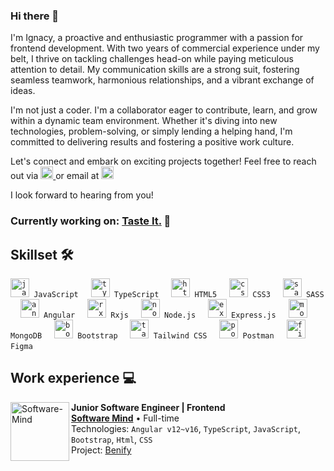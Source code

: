 ### Hi there 👋

I'm Ignacy, a proactive and enthusiastic programmer with a passion for frontend development. With two years of commercial experience under my belt, I thrive on tackling challenges head-on while paying meticulous attention to detail. My communication skills are a strong suit, fostering seamless teamwork, harmonious relationships, and a vibrant exchange of ideas.

I'm not just a coder. I'm a collaborator eager to contribute, learn, and grow within a dynamic team environment. Whether it's diving into new technologies, problem-solving, or simply lending a helping hand, I'm committed to delivering results and fostering a positive work culture.

Let's connect and embark on exciting projects together! Feel free to reach out via <a href="https://www.linkedin.com/in/ignacy-kozub/" target="_blank">
    <img src="https://img.shields.io/static/v1?message=LinkedIn&logo=linkedin&label=&color=0077B5&logoColor=white&labelColor=&style=for-the-badge" height="20" alt="Linkedin logo"/>
  </a> or email at <a href="mailto:erikhenriquealvescunha@gmail.com" target="_blank">
    <img src="https://img.shields.io/static/v1?message=ignacykozub@gmail.com&logo=microsoft-outlook&label=&color=0078D4&logoColor=white&labelColor=&style=for-the-badge" height="20" alt="Outlook logo"/>
  </a>
</div> I look forward to hearing from you!

### Currently working on: [Taste It.](https://github.com/KozubIgn/taste-it-app)  🚀 

## Skillset 🛠️

<div align="left">
    <code><img src="https://skillicons.dev/icons?i=js" height="30" alt="javascript logo"  /> JavaScript</code> 
  <img width="12" />
    <code><img src="https://skillicons.dev/icons?i=ts" height="30" alt="typescript logo"  /> TypeScript</code>
  <img width="12" />
    <code><img src="https://skillicons.dev/icons?i=html" height="30" alt="html5 logo"  /> HTML5</code>
  <img width="12" />
    <code><img src="https://skillicons.dev/icons?i=css" height="30" alt="css3 logo"  /> CSS3</code>
  <img width="12" />
    <code><img src="https://skillicons.dev/icons?i=sass" height="30" alt="sass logo"  /> SASS</code>
  <img width="12" />
    <code><img src="https://skillicons.dev/icons?i=angular" height="30" alt="angular logo"  /> Angular</code>
  <img width="12" />
    <code><img src="https://skillicons.dev/icons?i=reactivex" height="30" alt="rxjs logo"  /> Rxjs</code>
  <img width="12" />
    <code><img src="https://skillicons.dev/icons?i=nodejs" height="30" alt="nodejs logo"  /> Node.js</code>
  <img width="12" />
    <code><img src="https://skillicons.dev/icons?i=express" height="30" alt="express logo"  /> Express.js</code>
  <img width="12" />
    <code><img src="https://skillicons.dev/icons?i=mongodb" height="30" alt="mongodb logo"  /> MongoDB</code>
  <img width="12" />
    <code><img src="https://skillicons.dev/icons?i=bootstrap" height="30" alt="bootstrap logo"  /> Bootstrap</code>
  <img width="12" />
    <code><img src="https://skillicons.dev/icons?i=tailwind" height="30" alt="tailwind logo"  /> Tailwind CSS</code>
  <img width="12" />
    <code><img src="https://skillicons.dev/icons?i=postman" height="30" alt="postman logo"  /> Postman</code>
  <img width="12" />
    <code><img src="https://skillicons.dev/icons?i=figma" height="30" alt="figma logo"  /> Figma</code>
  <img width="12" />
</div>

## Work experience 💻


[<img align="left" height="94px" width="94px" alt="Software-Mind" src="https://ceo.com.pl/wp-content/uploads/2012/04/Software-Mind.png"/>](https://softwaremind.com/)

**Junior Software Engineer | Frontend** \
[**Software Mind**](https://softwaremind.com/) • Full-time \
Technologies: `Angular v12~v16`, `TypeScript`, `JavaScript`, `Bootstrap`, `Html`, `CSS` \
Project: [Benify](https://www.benify.com/)
<br/>

<!--
**KozubIgn/KozubIgn** is a ✨ _special_ ✨ repository because its `README.md` (this file) appears on your GitHub profile.

Here are some ideas to get you started:

- 🔭 I’m currently working on ...
- 🌱 I’m currently learning ...
- 👯 I’m looking to collaborate on ...
- 🤔 I’m looking for help with ...
- 💬 Ask me about ...
- 📫 How to reach me: ...
- 😄 Pronouns: ...
- ⚡ Fun fact: ...
-->
